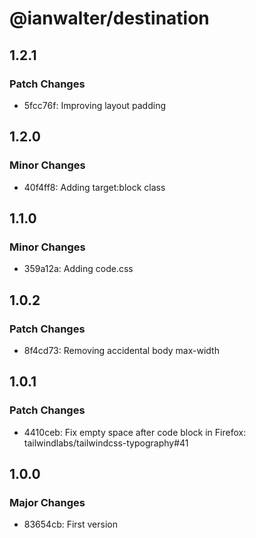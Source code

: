 # @ianwalter/destination

## 1.2.1

### Patch Changes

- 5fcc76f: Improving layout padding

## 1.2.0

### Minor Changes

- 40f4ff8: Adding target:block class

## 1.1.0

### Minor Changes

- 359a12a: Adding code.css

## 1.0.2

### Patch Changes

- 8f4cd73: Removing accidental body max-width

## 1.0.1

### Patch Changes

- 4410ceb: Fix empty space after code block in Firefox: tailwindlabs/tailwindcss-typography#41

## 1.0.0

### Major Changes

- 83654cb: First version
